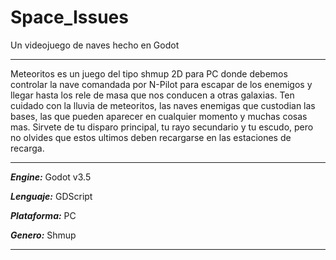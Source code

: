 # Space_Issues
Un videojuego de naves hecho en Godot

***
Meteoritos es un juego del tipo shmup 2D para PC donde debemos controlar
la nave comandada por N-Pilot para escapar de los enemigos y llegar 
hasta los rele de masa que nos conducen a otras galaxias. Ten cuidado
con la lluvia de meteoritos, las naves enemigas que custodian las bases,
las que pueden aparecer en cualquier momento y muchas cosas mas. Sirvete
de tu disparo principal, tu rayo secundario y tu escudo, pero no olvides
que estos ultimos deben recargarse en las estaciones de recarga.
***
***Engine:*** Godot v3.5

***Lenguaje:*** GDScript

***Plataforma:*** PC

***Genero:*** Shmup
***
